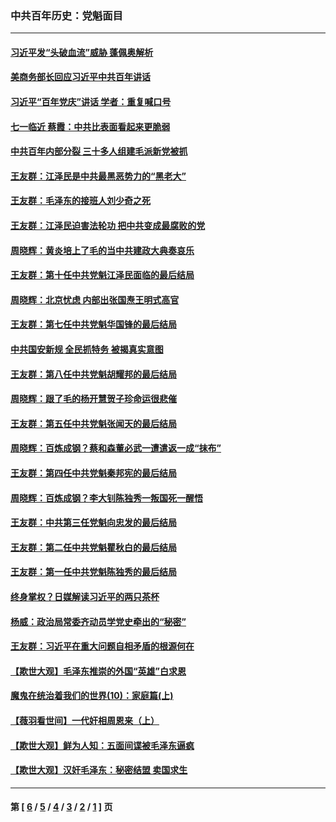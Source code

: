 ### 中共百年历史：党魁面目
---
#### [习近平发“头破血流”威胁 蓬佩奥解析](../../pages/nf1176107/n13063604.md?07030430) 
#### [美商务部长回应习近平中共百年讲话](../../pages/nf1176107/n13062903.md?07030430) 
#### [习近平“百年党庆”讲话 学者：重复喊口号](../../pages/nf1176107/n13061411.md?07030430) 
#### [七一临近 蔡霞：中共比表面看起来更脆弱](../../pages/nf1176107/n13056418.md?07030430) 
#### [中共百年内部分裂 三十多人组建毛派新党被抓](../../pages/nf1176107/n13044023.md?07030430) 
#### [王友群：江泽民是中共最黑恶势力的“黑老大”](../../pages/nf1176107/n13022180.md?07030430) 
#### [王友群：毛泽东的接班人刘少奇之死](../../pages/nf1176107/n12991772.md?07030430) 
#### [王友群：江泽民迫害法轮功 把中共变成最腐败的党](../../pages/nf1176107/n12947347.md?07030430) 
#### [周晓辉：黄炎培上了毛的当中共建政大典奏哀乐](../../pages/nf1176107/n12942780.md?07030430) 
#### [王友群：第十任中共党魁江泽民面临的最后结局](../../pages/nf1176107/n12933748.md?07030430) 
#### [周晓辉：北京忧虑 内部出张国焘王明式高官](../../pages/nf1176107/n12931709.md?07030430) 
#### [王友群：第七任中共党魁华国锋的最后结局](../../pages/nf1176107/n12918457.md?07030430) 
#### [中共国安新规 全民抓特务 被揭真实意图](../../pages/nf1176107/n12911615.md?07030430) 
#### [王友群：第八任中共党魁胡耀邦的最后结局](../../pages/nf1176107/n12902918.md?07030430) 
#### [周晓辉：跟了毛的杨开慧贺子珍命运很悲催](../../pages/nf1176107/n12877804.md?07030430) 
#### [王友群：第五任中共党魁张闻天的最后结局](../../pages/nf1176107/n12865420.md?07030430) 
#### [周晓辉：百炼成钢？蔡和森董必武一遭遣返一成“抹布”](../../pages/nf1176107/n12854806.md?07030430) 
#### [王友群：第四任中共党魁秦邦宪的最后结局](../../pages/nf1176107/n12855290.md?07030430) 
#### [周晓辉：百炼成钢？李大钊陈独秀一叛国死一醒悟](../../pages/nf1176107/n12847981.md?07030430) 
#### [王友群：中共第三任党魁向忠发的最后结局](../../pages/nf1176107/n12840390.md?07030430) 
#### [王友群：第二任中共党魁瞿秋白的最后结局](../../pages/nf1176107/n12824710.md?07030430) 
#### [王友群：第一任中共党魁陈独秀的最后结局](../../pages/nf1176107/n12809869.md?07030430) 
#### [终身掌权？日媒解读习近平的两只茶杯](../../pages/nf1176107/n12805064.md?07030430) 
#### [杨威：政治局常委齐动员学党史牵出的“秘密”](../../pages/nf1176107/n12764642.md?07030430) 
#### [王友群：习近平在重大问题自相矛盾的根源何在](../../pages/nf1176107/n12499563.md?07030430) 
#### [【欺世大观】毛泽东推崇的外国“英雄”白求恩](../../pages/nf1176107/n12362005.md?07030430) 
#### [魔鬼在统治着我们的世界(10)：家庭篇(上)](../../pages/nf1176107/n10435448.md?07030430) 
#### [【薇羽看世间】一代奸相周恩来（上）](../../pages/nf1176107/n12401109.md?07030430) 
#### [【欺世大观】鲜为人知：五面间谍被毛泽东逼疯](../../pages/nf1176107/n12358513.md?07030430) 
#### [【欺世大观】汉奸毛泽东：秘密结盟 卖国求生](../../pages/nf1176107/n12356888.md?07030430) 

---
#### 第 [ [6](./6.md?07030430) / [5](./5.md?07030430) / [4](./4.md?07030430) / [3](./3.md?07030430) / [2](./2.md?07030430) / [1](./1.md?07030430) ] 页
